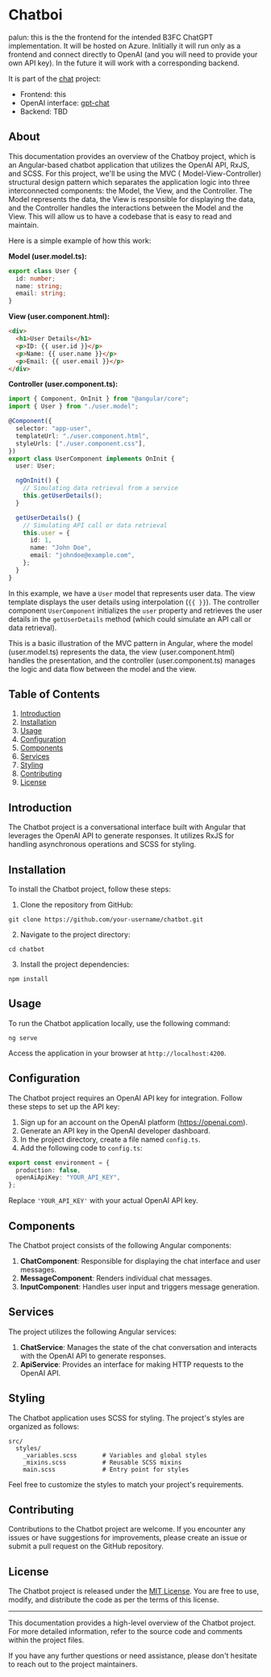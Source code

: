 # Chatboi

palun: this is the the frontend for the intended B3FC ChatGPT implementation. It will be hosted on Azure. Inlitially it will run only as a frontend and connect directly to OpenAI (and you will need to provide your own API key). In the future it will work with a corresponding backend.

It is part of the [chat](https://github.com/orgs/B3FC-Innovation-Hub/projects/3) project:
 - Frontend: this
 - OpenAI interface: [gpt-chat](https://github.com/B3FC-Innovation-Hub/gpt-chat)
 - Backend: TBD

## About

This documentation provides an overview of the Chatboy project, which is an Angular-based chatbot application that utilizes the OpenAI API, RxJS, and SCSS. For this project, we'll be using the MVC (
Model-View-Controller) structural design pattern which separates the application logic into three interconnected components: the Model, the View, and the Controller. The Model represents the data, the View is responsible for displaying the data, and the Controller handles the interactions between the Model and the View. This will allow us to have a codebase that is easy to read and maintain.

Here is a simple example of how this work:

**Model (user.model.ts):**

```typescript
export class User {
  id: number;
  name: string;
  email: string;
}
```

**View (user.component.html):**

```html
<div>
  <h1>User Details</h1>
  <p>ID: {{ user.id }}</p>
  <p>Name: {{ user.name }}</p>
  <p>Email: {{ user.email }}</p>
</div>
```

**Controller (user.component.ts):**

```typescript
import { Component, OnInit } from "@angular/core";
import { User } from "./user.model";

@Component({
  selector: "app-user",
  templateUrl: "./user.component.html",
  styleUrls: ["./user.component.css"],
})
export class UserComponent implements OnInit {
  user: User;

  ngOnInit() {
    // Simulating data retrieval from a service
    this.getUserDetails();
  }

  getUserDetails() {
    // Simulating API call or data retrieval
    this.user = {
      id: 1,
      name: "John Doe",
      email: "johndoe@example.com",
    };
  }
}
```

In this example, we have a `User` model that represents user data. The view template displays the user details using interpolation (`{{ }}`). The controller component `UserComponent` initializes the `user` property and retrieves the user details in the `getUserDetails` method (which could simulate an API call or data retrieval).

This is a basic illustration of the MVC pattern in Angular, where the model (user.model.ts) represents the data, the view (user.component.html) handles the presentation, and the controller (user.component.ts) manages the logic and data flow between the model and the view.

## Table of Contents

1. [Introduction](#introduction)
2. [Installation](#installation)
3. [Usage](#usage)
4. [Configuration](#configuration)
5. [Components](#components)
6. [Services](#services)
7. [Styling](#styling)
8. [Contributing](#contributing)
9. [License](#license)

## Introduction

The Chatbot project is a conversational interface built with Angular that leverages the OpenAI API to generate responses. It utilizes RxJS for handling asynchronous operations and SCSS for styling.

## Installation

To install the Chatbot project, follow these steps:

1. Clone the repository from GitHub:

```
git clone https://github.com/your-username/chatbot.git
```

2. Navigate to the project directory:

```
cd chatbot
```

3. Install the project dependencies:

```
npm install
```

## Usage

To run the Chatbot application locally, use the following command:

```
ng serve
```

Access the application in your browser at `http://localhost:4200`.

## Configuration

The Chatbot project requires an OpenAI API key for integration. Follow these steps to set up the API key:

1. Sign up for an account on the OpenAI platform (https://openai.com).
2. Generate an API key in the OpenAI developer dashboard.
3. In the project directory, create a file named `config.ts`.
4. Add the following code to `config.ts`:

```typescript
export const environment = {
  production: false,
  openAiApiKey: "YOUR_API_KEY",
};
```

Replace `'YOUR_API_KEY'` with your actual OpenAI API key.

## Components

The Chatbot project consists of the following Angular components:

1. **ChatComponent**: Responsible for displaying the chat interface and user messages.
2. **MessageComponent**: Renders individual chat messages.
3. **InputComponent**: Handles user input and triggers message generation.

## Services

The project utilizes the following Angular services:

1. **ChatService**: Manages the state of the chat conversation and interacts with the OpenAI API to generate responses.
2. **ApiService**: Provides an interface for making HTTP requests to the OpenAI API.

## Styling

The Chatbot application uses SCSS for styling. The project's styles are organized as follows:

```
src/
  styles/
    _variables.scss       # Variables and global styles
    _mixins.scss          # Reusable SCSS mixins
    main.scss             # Entry point for styles
```

Feel free to customize the styles to match your project's requirements.

## Contributing

Contributions to the Chatbot project are welcome. If you encounter any issues or have suggestions for improvements, please create an issue or submit a pull request on the GitHub repository.

## License

The Chatbot project is released under the [MIT License](https://opensource.org/licenses/MIT). You are free to use, modify, and distribute the code as per the terms of this license.

---

This documentation provides a high-level overview of the Chatbot project. For more detailed information, refer to the source code and comments within the project files.

If you have any further questions or need assistance, please don't hesitate to reach out to the project maintainers.
